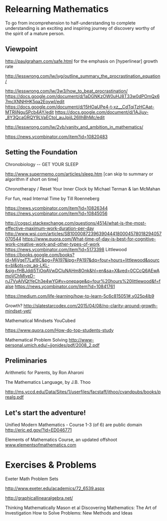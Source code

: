 # Relearning Mathematics
To go from incomprehension to half-understanding to complete understanding 
is an exciting and inspiring journey of discovery
worthy of the spirit of a mature person. 

## Viewpoint
http://paulgraham.com/safe.html for the emphasis on [hyperlinear] growth rate

http://lesswrong.com/lw/jyg/outline_summary_the_procrastination_equation/

http://lesswrong.com/lw/3w3/how_to_beat_procrastination/
https://docs.google.com/document/d/1aDGNKzOW0uHJ8T33w0dPOmQx67mcXNNHHK5qa2EoywI/edit
https://docs.google.com/document/d/15HOaUPe4-t-xz__CdTqiTzHCAat-MTRljNguSPcb4AY/edit
https://docs.google.com/document/d/1AJjuy-_8Y3QcaGRQY9LVaECtoI_auJpijL26llhBhMc/edit

http://lesswrong.com/lw/2vb/vanity_and_ambition_in_mathematics/

https://news.ycombinator.com/item?id=10820483


## Setting the Foundation
Chronobiology -- GET YOUR SLEEP

http://www.supermemo.com/articles/sleep.htm [can skip to summary or algorithm if short on time]

Chronotherapy / Reset Your Inner Clock by Michael Terman & Ian McMahan

For fun, read Internal Time by Till Roenneberg

https://news.ycombinator.com/item?id=10826344
https://news.ycombinator.com/item?id=10845056

http://cogsci.stackexchange.com/questions/4514/what-is-the-most-effective-maximum-work-duration-per-day
http://www.wsj.com/articles/SB10000872396390444180004578018294057070544
https://www.quora.com/What-time-of-day-is-best-for-cognitive-work-creative-work-and-other-types-of-work
https://news.ycombinator.com/item?id=5173398
Littlewood
https://books.google.com/books?id=MjVgeT7Laf8C&pg=PA197&lpg=PA197&dq=four+hours+littlewood&source=bl&ots=ov_aq-LKL-&sig=fHBJddj5TiOqAVwDCluNAHm8Onk&hl=en&sa=X&ved=0CCcQ6AEwAmoVChMIyeD-nJ7VyAIVQtYeCh3e4wYG#v=onepage&q=four%20hours%20littlewood&f=false
https://news.ycombinator.com/item?id=10841761

https://medium.com/life-learning/how-to-learn-5c6c815051#.y025p4lb9

Growth?
http://slatestarcodex.com/2015/04/08/no-clarity-around-growth-mindset-yet/

Mathematical Mindsets
YouCubed

https://www.quora.com/How-do-top-students-study

Mathematical Problem Solving
http://www-personal.umich.edu/~jjonides/pdf/2008_2.pdf


## Preliminaries

Arithmetic for Parents, by Ron Aharoni

The Mathematics Language, by J.B. Thoo

http://ms.yccd.edu/Data/Sites/1/userfiles/facstaff/jthoo/cvandpubs/books/prealg.pdf

## Let's start the adventure!

Unified Modern Mathematics - Course 1-3 (of 6) are public domain
 http://eric.ed.gov/?id=ED046771

Elements of Mathematics Course, an updated offshoot
www.elementsofmathematics.com

# Exercises & Problems

Exeter Math Problem Sets

http://www.exeter.edu/academics/72_6539.aspx


http://graphicallinearalgebra.net/

Thinking Mathematically Mason et al
Discovering Mathematics: The Art of Investigation
How to Solve Problems: New Methods and Ideas
